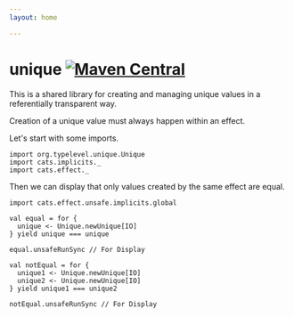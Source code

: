 ```yaml
---
layout: home

---
```

# unique [![Maven Central](https://maven-badges.herokuapp.com/maven-central/org.typelevel/unique_2.12/badge.svg)](https://maven-badges.herokuapp.com/maven-central/org.typelevel/unique_2.12)

This is a shared library for creating and managing unique values in a referentially transparent way.

Creation of a unique value must always happen within an effect.

Let's start with some imports.

```tut:silent
import org.typelevel.unique.Unique
import cats.implicits._
import cats.effect._
```

Then we can display that only values created by the same effect are equal.

```tut:book
import cats.effect.unsafe.implicits.global

val equal = for {
  unique <- Unique.newUnique[IO]
} yield unique === unique

equal.unsafeRunSync // For Display

val notEqual = for {
  unique1 <- Unique.newUnique[IO]
  unique2 <- Unique.newUnique[IO]
} yield unique1 === unique2

notEqual.unsafeRunSync // For Display
```
